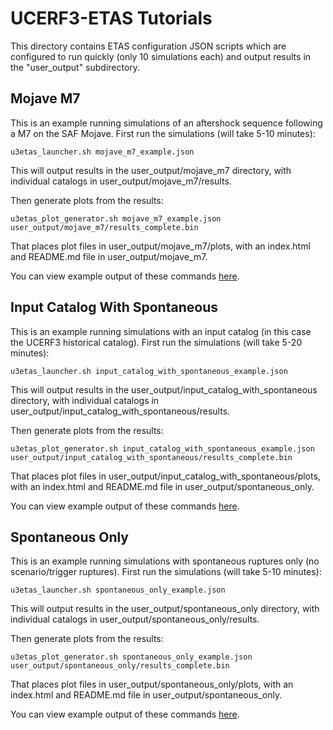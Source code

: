 # UCERF3-ETAS Tutorials

This directory contains ETAS configuration JSON scripts which are configured to run quickly (only 10 simulations each) and output results in the "user_output" subdirectory.

## Mojave M7

This is an example running simulations of an aftershock sequence following a M7 on the SAF Mojave. First run the simulations (will take 5-10 minutes):

`u3etas_launcher.sh mojave_m7_example.json`

This will output results in the user_output/mojave_m7 directory, with individual catalogs in user_output/mojave_m7/results.

Then generate plots from the results:

`u3etas_plot_generator.sh mojave_m7_example.json user_output/mojave_m7/results_complete.bin`

That places plot files in user_output/mojave_m7/plots, with an index.html and README.md file in user_output/mojave_m7.

You can view example output of these commands [here](example_output/mojave_m7).

## Input Catalog With Spontaneous

This is an example running simulations with an input catalog (in this case the UCERF3 historical catalog). First run the simulations (will take 5-20 minutes):

`u3etas_launcher.sh input_catalog_with_spontaneous_example.json`

This will output results in the user_output/input_catalog_with_spontaneous directory, with individual catalogs in user_output/input_catalog_with_spontaneous/results.

Then generate plots from the results:

`u3etas_plot_generator.sh input_catalog_with_spontaneous_example.json user_output/input_catalog_with_spontaneous/results_complete.bin`

That places plot files in user_output/input_catalog_with_spontaneous/plots, with an index.html and README.md file in user_output/spontaneous_only.

You can view example output of these commands [here](example_output/input_catalog_with_spontaneous).

## Spontaneous Only

This is an example running simulations with spontaneous ruptures only (no scenario/trigger ruptures). First run the simulations (will take 5-10 minutes):

`u3etas_launcher.sh spontaneous_only_example.json`

This will output results in the user_output/spontaneous_only directory, with individual catalogs in user_output/spontaneous_only/results.

Then generate plots from the results:

`u3etas_plot_generator.sh spontaneous_only_example.json user_output/spontaneous_only/results_complete.bin`

That places plot files in user_output/spontaneous_only/plots, with an index.html and README.md file in user_output/spontaneous_only.

You can view example output of these commands [here](example_output/spontaneous_only).
